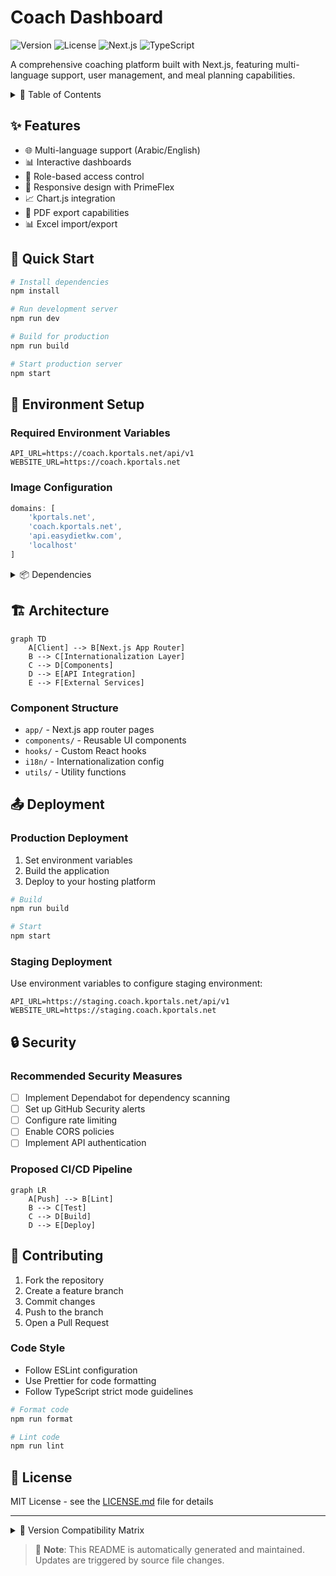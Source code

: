 # Coach Dashboard

![Version](https://img.shields.io/badge/version-1.0.0-blue.svg)
![License](https://img.shields.io/badge/license-MIT-green.svg)
![Next.js](https://img.shields.io/badge/Next.js-14.2.20-black)
![TypeScript](https://img.shields.io/badge/TypeScript-5.1.3-blue)

A comprehensive coaching platform built with Next.js, featuring multi-language support, user management, and meal planning capabilities.

<details>
<summary>📑 Table of Contents</summary>

- [Features](#features)
- [Quick Start](#quick-start)
- [Environment Setup](#environment-setup)
- [Architecture](#architecture)
- [Deployment](#deployment)
- [Security](#security)
- [Contributing](#contributing)
</details>

## ✨ Features

- 🌐 Multi-language support (Arabic/English)
- 📊 Interactive dashboards
- 🔐 Role-based access control
- 📱 Responsive design with PrimeFlex
- 📈 Chart.js integration
- 📄 PDF export capabilities
- 📊 Excel import/export

## 🚀 Quick Start

```bash
# Install dependencies
npm install

# Run development server
npm run dev

# Build for production
npm run build

# Start production server
npm start
```

## 🔧 Environment Setup

### Required Environment Variables

```env
API_URL=https://coach.kportals.net/api/v1
WEBSITE_URL=https://coach.kportals.net
```

### Image Configuration

```javascript
domains: [
    'kportals.net',
    'coach.kportals.net',
    'api.easydietkw.com',
    'localhost'
]
```

<details>
<summary>📦 Dependencies</summary>

### Core Dependencies
| Package | Version | Purpose |
|---------|---------|---------|
| next | 14.2.20 | React framework |
| react | 18.2.0 | UI library |
| next-intl | 3.26.1 | Internationalization |
| primereact | 9.6.2 | UI components |
| primeflex | 3.3.1 | Utility CSS |
| chart.js | 4.2.1 | Data visualization |

### Development Dependencies
| Package | Version | Purpose |
|---------|---------|---------|
| typescript | 5.1.3 | Type checking |
| eslint | 8.43.0 | Code linting |
| prettier | 2.8.8 | Code formatting |
| sass | 1.63.4 | CSS preprocessing |
</details>

## 🏗 Architecture

```mermaid
graph TD
    A[Client] --> B[Next.js App Router]
    B --> C[Internationalization Layer]
    C --> D[Components]
    D --> E[API Integration]
    E --> F[External Services]
```

### Component Structure
- `app/` - Next.js app router pages
- `components/` - Reusable UI components
- `hooks/` - Custom React hooks
- `i18n/` - Internationalization config
- `utils/` - Utility functions

## 📤 Deployment

### Production Deployment

1. Set environment variables
2. Build the application
3. Deploy to your hosting platform

```bash
# Build
npm run build

# Start
npm start
```

### Staging Deployment

Use environment variables to configure staging environment:

```env
API_URL=https://staging.coach.kportals.net/api/v1
WEBSITE_URL=https://staging.coach.kportals.net
```

## 🔒 Security

### Recommended Security Measures

- [ ] Implement Dependabot for dependency scanning
- [ ] Set up GitHub Security alerts
- [ ] Configure rate limiting
- [ ] Enable CORS policies
- [ ] Implement API authentication

### Proposed CI/CD Pipeline

```mermaid
graph LR
    A[Push] --> B[Lint]
    B --> C[Test]
    C --> D[Build]
    D --> E[Deploy]
```

## 🤝 Contributing

1. Fork the repository
2. Create a feature branch
3. Commit changes
4. Push to the branch
5. Open a Pull Request

### Code Style

- Follow ESLint configuration
- Use Prettier for code formatting
- Follow TypeScript strict mode guidelines

```bash
# Format code
npm run format

# Lint code
npm run lint
```

## 📝 License

MIT License - see the [LICENSE.md](LICENSE.md) file for details

---

<details>
<summary>🔄 Version Compatibility Matrix</summary>

### Core Dependencies
| Package | Minimum Version | Maximum Version | Current |
|---------|----------------|-----------------|---------|
| Node.js | 16.x | 20.x | - |
| Next.js | 14.0.0 | 14.2.x | 14.2.20 |
| React | 18.0.0 | 18.2.x | 18.2.0 |
| TypeScript | 5.0.0 | 5.1.x | 5.1.3 |
</details>

> 📌 **Note**: This README is automatically generated and maintained. Updates are triggered by source file changes.